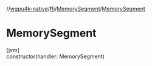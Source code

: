 //[wgpu4k-native](../../../index.md)/[ffi](../index.md)/[MemorySegment](index.md)/[MemorySegment](-memory-segment.md)

# MemorySegment

[jvm]\
constructor(handler: MemorySegment)